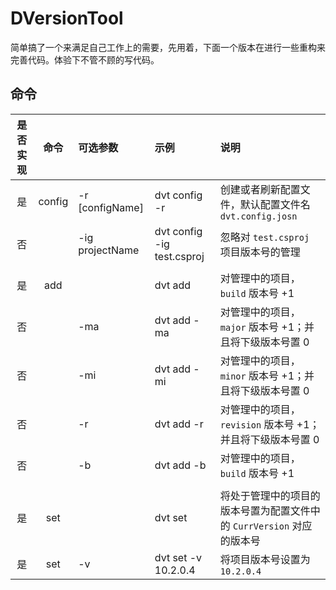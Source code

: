 # DVersionTool

简单搞了一个来满足自己工作上的需要，先用着，下面一个版本在进行一些重构来完善代码。体验下不管不顾的写代码。

## 命令

是否实现|命令|可选参数|示例|说明
:-:|:-:|:-|:-|:-
是|config|-r [configName]|dvt config -r|创建或者刷新配置文件，默认配置文件名 `dvt.config.josn`
否||-ig projectName|dvt config -ig test.csproj|忽略对 `test.csproj` 项目版本号的管理
||||
是|add||dvt add|对管理中的项目，`build` 版本号 +1
否||-ma|dvt add -ma|对管理中的项目，`major` 版本号 +1；并且将下级版本号置 0
否||-mi|dvt add -mi|对管理中的项目，`minor` 版本号 +1；并且将下级版本号置 0
否||-r|dvt add -r|对管理中的项目，`revision` 版本号 +1；并且将下级版本号置 0
否||-b|dvt add -b|对管理中的项目，`build` 版本号 +1
||||
是|set||dvt set|将处于管理中的项目的版本号置为配置文件中的 `CurrVersion` 对应的版本号
是|set|-v|dvt set -v 10.2.0.4|将项目版本号设置为 `10.2.0.4`
